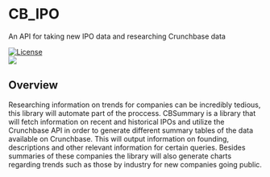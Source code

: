 # CB_IPO
An API for taking new IPO data and researching Crunchbase data

[![License](https://img.shields.io/badge/License-Apache_2.0-green.svg?style=flat-square)](https://opensource.org/licenses/Apache-2.0)  
![](https://img.shields.io/github/issues/llw2128/CB_IPO?style=flat-square)

## Overview
Researching information on trends for companies can be incredibly tedious, this library will automate part of the proccess. CBSummary is a library that will fetch information on recent and historical IPOs and utilize the Crunchbase API in order to generate different summary tables of the data available on Crunchbase. This will output information on founding, descriptions and other relevant information for certain queries. Besides summaries of these companies the library will also generate charts regarding trends such as those by industry for new companies going public.
